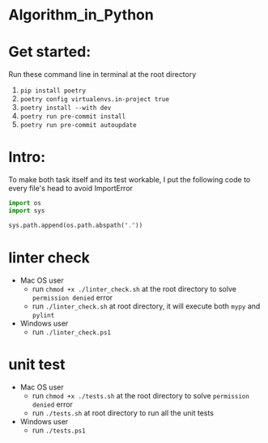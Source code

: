 # Algorithm_in_Python

# Get started:
Run these command line in terminal at the root directory
1. `pip install poetry`
2. `poetry config virtualenvs.in-project true`
3. `poetry install --with dev`
4. `poetry run pre-commit install`
5. `poetry run pre-commit autoupdate`

# Intro:
To make both task itself and its test workable, I put the following code to every file's head to avoid ImportError
```python
import os
import sys

sys.path.append(os.path.abspath("."))
```

# linter check
- Mac OS user
    - run `chmod +x ./linter_check.sh` at the root directory to solve `permission denied` error
    - run `./linter_check.sh` at root directory, it will execute both `mypy` and `pylint`
- Windows user
    - run `./linter_check.ps1`

# unit test
- Mac OS user
    - run `chmod +x ./tests.sh` at the root directory to solve `permission denied` error
    - run `./tests.sh` at root directory to run all the unit tests
- Windows user
    - run `./tests.ps1`